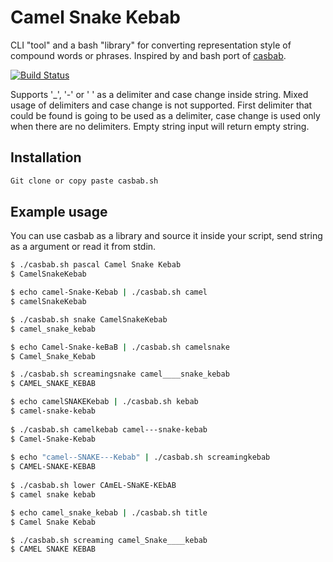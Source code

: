 # Camel Snake Kebab

CLI "tool" and a bash "library" for converting representation style of compound words or phrases.
Inspired by and bash port of [casbab](https://github.com/janos/casbab).

[![Build Status](https://travis-ci.org/vandot/casbab.svg?branch=master)](https://travis-ci.org/vandot/casbab)

Supports '_', '-' or ' ' as a delimiter and case change inside string. Mixed usage of delimiters and case change is not supported. First delimiter that could be found is going to be used as a delimiter, case change is used only when there are no delimiters. Empty string input will return empty string.

## Installation

```sh
Git clone or copy paste casbab.sh
```

## Example usage

You can use casbab as a library and source it inside your script, send string as a argument or read it from stdin.

```sh
$ ./casbab.sh pascal Camel Snake Kebab
$ CamelSnakeKebab

$ echo camel-Snake-Kebab | ./casbab.sh camel
$ camelSnakeKebab

$ ./casbab.sh snake CamelSnakeKebab
$ camel_snake_kebab

$ echo Camel-Snake-keBaB | ./casbab.sh camelsnake
$ Camel_Snake_Kebab

$ ./casbab.sh screamingsnake camel____snake_kebab 
$ CAMEL_SNAKE_KEBAB

$ echo camelSNAKEKebab | ./casbab.sh kebab
$ camel-snake-kebab
  
$ ./casbab.sh camelkebab camel---snake-kebab
$ Camel-Snake-Kebab
  
$ echo "camel--SNAKE---Kebab" | ./casbab.sh screamingkebab 
$ CAMEL-SNAKE-KEBAB
  
$ ./casbab.sh lower CAmEL-SNaKE-KEbAB
$ camel snake kebab

$ echo camel_snake_kebab | ./casbab.sh title
$ Camel Snake Kebab

$ ./casbab.sh screaming camel_Snake____kebab
$ CAMEL SNAKE KEBAB
```